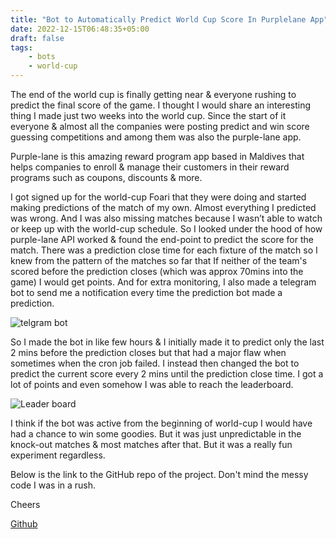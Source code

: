 ```yaml
---
title: "Bot to Automatically Predict World Cup Score In Purplelane App"
date: 2022-12-15T06:48:35+05:00
draft: false
tags:
    - bots
    - world-cup
---
```

The end of the world cup is finally getting near & everyone rushing to predict the final score of the game. I thought I would share an interesting thing I made just two weeks into the world cup. Since the start of it everyone & almost all the companies were posting predict and win score guessing competitions and among them was also the purple-lane app.

Purple-lane is this amazing reward program app based in Maldives that helps companies to enroll & manage their customers in their reward programs such as coupons, discounts & more.

I got signed up for the world-cup Foari that they were doing and started making predictions of the match of my own. Almost everything I predicted was wrong. And I was also missing matches because I wasn’t able to watch or keep up with the world-cup schedule. So I looked under the hood of how purple-lane API worked & found the end-point to predict the score for the match. There was a prediction close time for each fixture of the match so I knew from the pattern of the matches so far that If neither of the team's scored before the prediction closes (which was approx 70mins into the game) I would get points. And for extra monitoring, I also made a telegram bot to send me a notification every time the prediction bot made a prediction.

![telgram bot](/telegramss.png)

So I made the bot in like few hours & I initially made it to predict only the last 2 mins before the prediction closes but that had a major flaw when sometimes when the cron job failed. I instead then changed the bot to predict the current score every 2 mins until the prediction close time. I got a lot of points and even somehow I was able to reach the leaderboard.

![Leader board](/leaderboard_22.png)

I think if the bot was active from the beginning of world-cup I would have had a chance to win some goodies. But it was just unpredictable in the knock-out matches & most matches after that. But it was a really fun experiment regardless.

Below is the link to the GitHub repo of the project. Don't mind the messy code I was in a rush.

Cheers

[Github](https://github.com/boring-dragon/purple-lane-predict-bot)